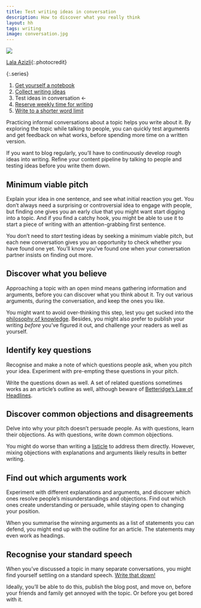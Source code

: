 ```yaml
---
title: Test writing ideas in conversation
description: How to discover what you really think
layout: hh
tags: writing
image: conversation.jpg
---
```


![](conversation.jpg)

[Lala Azizli](https://unsplash.com/photos/RFq4r3VoUgY){:.photocredit}

{:.series}
1. [Get yourself a notebook](get-notebook)
2. [Collect writing ideas](collect-writing-ideas)
3. Test ideas in conversation ←
4. [Reserve weekly time for writing](reserve-writing-time)
5. [Write to a shorter word limit](article-word-limit)

Practicing informal conversations about a topic helps you write about it.
By exploring the topic while talking to people, you can quickly test arguments and get feedback on what works, before spending more time on a written version.

If you want to blog regularly, you’ll have to continuously develop rough ideas into writing.
Refine your content pipeline by talking to people and testing ideas before you write them down.

## Minimum viable pitch

Explain your idea in one sentence, and see what initial reaction you get.
You don’t always need a surprising or controversial idea to engage with people, but finding one gives you an early clue that you might want start digging into a topic.
And if you find a catchy hook, you might be able to use it to start a piece of writing with an attention-grabbing first sentence.

You don’t need to _start_ testing ideas by seeking a minimum viable pitch, but each new conversation gives you an opportunity to check whether you have found one yet.
You’ll know you’ve found one when your conversation partner insists on finding out more.

## Discover what you believe

Approaching a topic with an open mind means gathering information and arguments, before you can discover what you think about it.
Try out various arguments, during the conversation, and keep the ones you like.

You might want to avoid over-thinking this step, lest you get sucked into the
[philosophy of knowledge](https://en.wikipedia.org/wiki/Epistemology).
Besides, you might also prefer to publish your writing _before_ you’ve figured it out, and challenge your readers as well as yourself.

## Identify key questions

Recognise and make a note of which questions people ask, when you pitch your idea.
Experiment with pre-empting these questions in your pitch.

Write the questions down as well.
A set of related questions sometimes works as an article’s outline as well,
although beware of [Betteridge’s Law of Headlines](betteridges-law).

## Discover common objections and disagreements

Delve into why your pitch doesn’t persuade people.
As with questions, learn their objections.
As with questions, write down common objections.

You might do worse than writing a [listicle](https://en.wikipedia.org/wiki/Listicle) to address them directly.
However, mixing objections with explanations and arguments likely results in better writing.

## Find out which arguments work

Experiment with different explanations and arguments, and discover which ones resolve people’s misunderstandings and objections.
Find out which ones create understanding or persuade, while staying open to changing your position.

When you summarise the winning arguments as a list of statements you can defend, you might end up with the outline for an article.
The statements may even work as headings.

## Recognise your standard speech

When you’ve discussed a topic in many separate conversations, you might find yourself settling on a standard speech.
[Write that down!](collect-writing-ideas)

Ideally, you’ll be able to do this, publish the blog post, and move on, before your friends and family get annoyed with the topic.
Or before you get bored with it.
